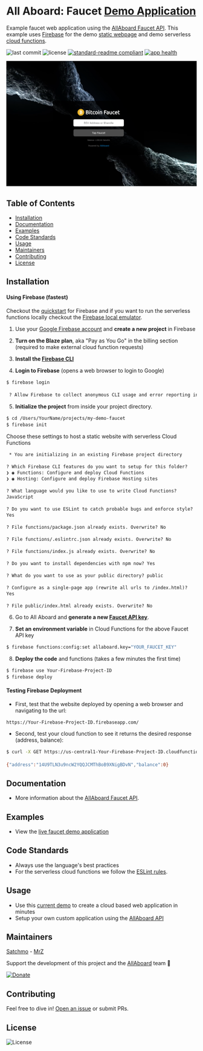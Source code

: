 # All Aboard: Faucet [Demo Application](https://faucet.allaboard.cash)
Example faucet web application using the [AllAboard Faucet API](https://allaboard.cash/docs). This example uses [Firebase](https://firebase.google.com) for the demo [static webpage](https://firebase.google.com/docs/hosting/) and demo serverless [cloud functions](https://firebase.google.com/docs/functions/).

![last commit](https://img.shields.io/github/last-commit/rohenaz/allaboard-faucet.svg)
![license](https://img.shields.io/github/license/rohenaz/allaboard-faucet.svg?style=flat)
[![standard-readme compliant](https://img.shields.io/badge/standard--readme-OK-green.svg?style=flat)](https://github.com/RichardLitt/standard-readme)
[![app health](https://img.shields.io/website-up-down-green-red/https/faucet.allaboard.cash.svg?label=status)](https://faucet.allaboard.cash)

[![Screenshot](https://github.com/rohenaz/allaboard-faucet/blob/master/public/screen.png)](https://faucet.allaboard.cash)

## Table of Contents
- [Installation](https://github.com/rohenaz/allaboard-faucet#installation)
- [Documentation](https://github.com/rohenaz/allaboard-faucet#documentation)
- [Examples](https://github.com/rohenaz/allaboard-faucet#examples)
- [Code Standards](https://github.com/rohenaz/allaboard-faucet#code-standards)
- [Usage](https://github.com/rohenaz/allaboard-faucet#usage)
- [Maintainers](https://github.com/rohenaz/allaboard-faucet#maintainers)
- [Contributing](https://github.com/rohenaz/allaboard-faucet#contributing)
- [License](https://github.com/rohenaz/allaboard-faucet#license)

## Installation

#### Using Firebase (fastest)
Checkout the [quickstart](https://firebase.google.com/docs/hosting/quickstart) for Firebase and if you want to run the serverless functions locally checkout the [Firebase local emulator](https://firebase.google.com/docs/functions/local-emulator).

1) Use your [Google Firebase account](https://console.firebase.google.com/) and **create a new project** in Firebase

2) **Turn on the Blaze plan**, aka "Pay as You Go" in the billing section (required to make external cloud function requests)

3) **Install the [Firebase CLI](https://firebase.google.com/docs/hosting/quickstart#install_the_firebase_cli)**

4) **Login to Firebase** (opens a web browser to login to Google)
```bash
$ firebase login

 ? Allow Firebase to collect anonymous CLI usage and error reporting information? No
```

5) **Initialize the project** from inside your project directory.
```bash
$ cd /Users/YourName/projects/my-demo-faucet
$ firebase init
```

Choose these settings to host a static website with serverless Cloud Functions
```
 * You are initializing in an existing Firebase project directory
  
? Which Firebase CLI features do you want to setup for this folder?
❯ ◉ Functions: Configure and deploy Cloud Functions
❯ ◉ Hosting: Configure and deploy Firebase Hosting sites
 
? What language would you like to use to write Cloud Functions? JavaScript

? Do you want to use ESLint to catch probable bugs and enforce style? Yes

? File functions/package.json already exists. Overwrite? No

? File functions/.eslintrc.json already exists. Overwrite? No

? File functions/index.js already exists. Overwrite? No

? Do you want to install dependencies with npm now? Yes

? What do you want to use as your public directory? public

? Configure as a single-page app (rewrite all urls to /index.html)? Yes

? File public/index.html already exists. Overwrite? No
```

6) Go to All Aboard and **generate a new [Faucet API key](https://allaboard.cash/docs/#/faucet/post_faucet_create)**.

7) **Set an environment variable** in Cloud Functions for the above Faucet API key
```bash 
$ firebase functions:config:set allaboard.key="YOUR_FAUCET_KEY"
```

8) **Deploy the code** and functions (takes a few minutes the first time)
```bash
$ firebase use Your-Firebase-Project-ID
$ firebase deploy
```

#### Testing Firebase Deployment
- First, test that the website deployed by opening a web browser and navigating to the url:
```
https://Your-Firebase-Project-ID.firebaseapp.com/
```

- Second, test your cloud function to see it returns the desired response (address, balance):
```bash
$ curl -X GET https://us-central1-Your-Firebase-Project-ID.cloudfunctions.net/status

{"address":"14U9TLN3u9ncW2YQQJCMThBoB9XNigBDvN","balance":0}
```

## Documentation
- More information about the [AllAboard Faucet API](https://allaboard.cash/docs).

## Examples
- View the [live faucet demo application](https://faucet.allaboard.cash)

## Code Standards
- Always use the language's best practices
- For the serverless cloud functions we follow the [ESLint rules](https://github.com/rohenaz/allaboard-faucet/blob/master/functions/.eslintrc.json).

## Usage
- Use this [current demo](https://faucet.allaboard.cash) to create a cloud based web application in minutes
- Setup your own custom application using the [AllAboard API](https://allaboard.cash/docs)

## Maintainers
[Satchmo](https://github.com/rohenaz) - [MrZ](https://github.com/mrz1836)

Support the development of this project and the [AllAboard](https://allaboard.cash) team 🙏

[![Donate](https://img.shields.io/badge/donate-bitcoin%20SV-brightgreen.svg)](https://allaboard.cash/?af=allaboard-faucet)

## Contributing
Feel free to dive in! [Open an issue](https://github.com/rohenaz/allaboard-faucet/issues/new) or submit PRs.

## License
![License](https://img.shields.io/github/license/rohenaz/allaboard-faucet.svg?style=flat)
